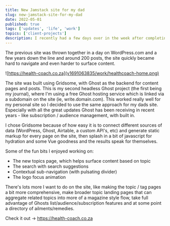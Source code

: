 ```yaml
---
title: New Jamstack site for my dad
slug: new-jamstack-site-for-my-dad
date: 2022-05-01
published: true
tags: ['updates', 'life', 'work']
topics: ['client-projects']
description: I recently had a few days over in the week after completing a new client project, so without anything else directly competing for my time, I figured it would be a good opportunity to work on a new site for my dad, who is a natural health practitioner and coach.
---
```


The previous site was thrown together in a day on WordPress.com and a few years down the line and around 200 posts, the site quickly became hard to navigate and even harder to surface content.

![https://health-coach.co.za](v1691063835/work/healthcoach-home.png)

The site was built using Gridsome, with Ghost as the backend for content pages and posts. This is my second headless Ghost project (the first being my journal), where I'm using a free Ghost hosting service which is linked via a subdomain on the site (ie, write.domain.com). This worked really well for my personal site so I decided to use the same approach for my dads site. Especially with all the great updates Ghost has been receiving in recent years - like subscription / audience management, with built in.

I chose Gridsome because of how easy it is to connect different sources of data (WordPress, Ghost, Airtable, a custom API's, etc) and generate static markup for every page on the site, then splash in a bit of javascript for hydration and some Vue goodness and the results speak for themselves.

Some of the fun bits I enjoyed working on:

- The new topics page, which helps surface content based on topic
- The search with search suggestions
- Contextual sub-navigation (with pulsating divider)
- The logo focus animation

There's lots more I want to do on the site, like making the topic / tag pages a bit more comprehensive, make broader topic landing pages that can aggregate related topics into more of a magazine style flow, take full advantage of Ghosts list/audience/subscription features and at some point a directory of ailments/remedies.

Check it out -> https://health-coach.co.za